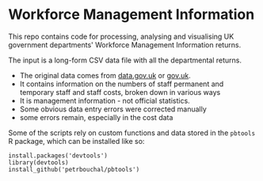 Workforce Management Information
================================

This repo contains code for processing, analysing and visualising UK government departments' Workforce Management Information returns.

The input is a long-form CSV data file with all the departmental returns.

* The original data comes from [data.gov.uk](http://data.gov.uk) or [gov.uk](http://gov.uk).
* It contains information on the numbers of staff permanent and temporary staff and staff costs, broken down in various ways
* It is management information - not official statistics. 
* Some obvious data entry errors were corrected manually
* some errors remain, especially in the cost data

Some of the scripts rely on custom functions and data stored in the ```pbtools``` R package, which can be installed like so:

```
install.packages('devtools')
library(devtools)
install_github('petrbouchal/pbtools')
```
